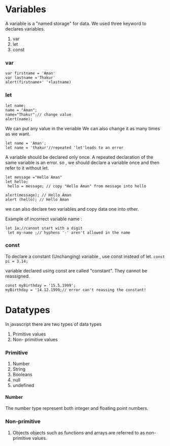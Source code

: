 # Variables

A variable is a "named storage" for data.
We used three keyword to declares variables.
1. var 
2. let 
3. const

### var 
```
var firstname = 'Aman'
var lastname ='Thakur'
alert(firstname+' '+lastname)
```
### let
``` 
let name;
name = "Aman";
name="Thakur";// change value
alert(name);

```
We can put any value in the veriable 
We can also change it as many times as we want.

```
let name = 'Aman';
let name = 'thakur'//repeated 'let'leads to an error

```
A variable should be declared only once.
A repeated declaration of the same variable is an error.
so , we should declare a variable once and then refer to it without let.

```
let message ="Hello Aman"
let hello;
 hello = message; // copy "Hello Aman" from message into hello 

alert(message); // Hello Aman
alert (hello); // Hello Aman
```
we can also declare two variables and copy data one into other.

Example of  incorrect variable name :
```
let 1a;//cannot start with a digit 
 let my-name ;// hyphens '-' aren't allowed in the name
 ```

### const
To declare a constant (Unchanging) variable , use const instead of let.
 `const pi = 3.14;`

variable declared using const are called "constant". 
They cannot be reassigned.
```
const myBirthday = '15.5.1999';
myBirthday = '14.12.1999;// error can't reassing the constant!

```


# Datatypes

In javascript there are two types of data types
1. Primitive values
2. Non- primitive values

### Primitive
1. Number
2. String
3. Booleans
4. null
5. undefined

#### Number
The number type represent both integer and floating point numbers.

### Non-primitive 
1. Objects
objects such as functions and arrays are referred to as non-primitive values.
